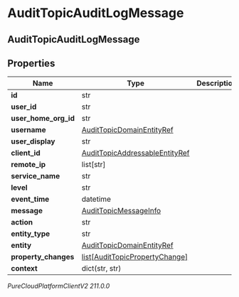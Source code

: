 # AuditTopicAuditLogMessage

## AuditTopicAuditLogMessage

## Properties

|Name | Type | Description | Notes|
|------------ | ------------- | ------------- | -------------|
| **id** | str |  | [optional] |
| **user_id** | str |  | [optional] |
| **user_home_org_id** | str |  | [optional] |
| **username** | [AuditTopicDomainEntityRef](AuditTopicDomainEntityRef) |  | [optional] |
| **user_display** | str |  | [optional] |
| **client_id** | [AuditTopicAddressableEntityRef](AuditTopicAddressableEntityRef) |  | [optional] |
| **remote_ip** | list[str] |  | [optional] |
| **service_name** | str |  | [optional] |
| **level** | str |  | [optional] |
| **event_time** | datetime |  | [optional] |
| **message** | [AuditTopicMessageInfo](AuditTopicMessageInfo) |  | [optional] |
| **action** | str |  | [optional] |
| **entity_type** | str |  | [optional] |
| **entity** | [AuditTopicDomainEntityRef](AuditTopicDomainEntityRef) |  | [optional] |
| **property_changes** | [list[AuditTopicPropertyChange]](AuditTopicPropertyChange) |  | [optional] |
| **context** | dict(str, str) |  | [optional] |



_PureCloudPlatformClientV2 211.0.0_
